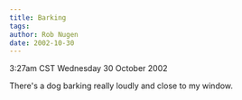 ```yaml
---
title: Barking
tags: 
author: Rob Nugen
date: 2002-10-30
---
```


<p class=date>3:27am CST Wednesday 30 October 2002</p>

<p>There's a dog barking really loudly and close to my window.</p>
